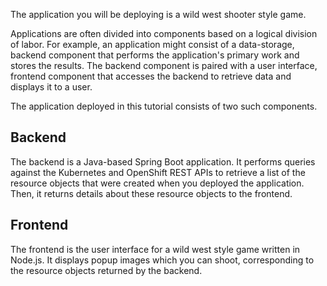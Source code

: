 The application you will be deploying is a wild west shooter style game.

Applications are often divided into components based on a logical division of labor. For example, an application might consist of a data-storage, backend component that performs the application's primary work and stores the results. The backend component is paired with a user interface, frontend component that accesses the backend to retrieve data and displays it to a user.

The application deployed in this tutorial consists of two such components.

## Backend

The backend is a Java-based Spring Boot application. It performs queries against the Kubernetes and OpenShift REST APIs to retrieve a list of the resource objects that were created when you deployed the application. Then, it returns details about these resource objects to the frontend.

## Frontend

The frontend is the user interface for a wild west style game written in Node.js. It displays popup images which you can shoot, corresponding to the resource objects returned by the backend.
